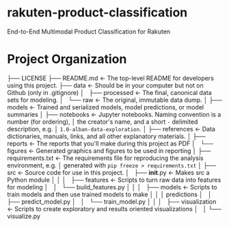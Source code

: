 # rakuten-product-classification
End-to-End Multimodal Product Classification for Rakuten
# Project Organization
├── LICENSE
├── README.md          <- The top-level README for developers using this project.
├── data               <- Should be in your computer but not on Github (only in .gitignore)
│   ├── processed      <- The final, canonical data sets for modeling.
│   └── raw            <- The original, immutable data dump.
│
├── models             <- Trained and serialized models, model predictions, or model summaries
│
├── notebooks          <- Jupyter notebooks. Naming convention is a number (for ordering),
│                         the creator's name, and a short `-` delimited description, e.g.
│                         `1.0-alban-data-exploration`.
│
├── references         <- Data dictionaries, manuals, links, and all other explanatory materials.
│
├── reports            <- The reports that you'll make during this project as PDF
│   └── figures        <- Generated graphics and figures to be used in reporting
│
├── requirements.txt   <- The requirements file for reproducing the analysis environment, e.g.
│                         generated with `pip freeze > requirements.txt`
│
├── src                <- Source code for use in this project.
│   ├── __init__.py    <- Makes src a Python module
│   │
│   ├── features       <- Scripts to turn raw data into features for modeling
│   │   └── build_features.py
│   │
│   ├── models         <- Scripts to train models and then use trained models to make
│   │   │                 predictions
│   │   ├── predict_model.py
│   │   └── train_model.py
│   │
│   ├── visualization  <- Scripts to create exploratory and results oriented visualizations
│   │   └── visualize.py
